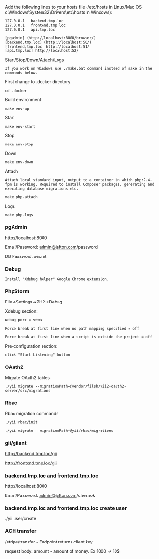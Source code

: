 Add the following lines to your hosts file (/etc/hosts in Linux/Mac OS c:\Windows\System32\Drivers\etc\hosts in Windows):
```
127.0.0.1   backend.tmp.loc
127.0.0.1   frontend.tmp.loc
127.0.0.1   api.tmp.loc

[pgadmin] (http://localhost:8000/browser/)
[backend.tmp.loc] (http://localhost:50/)
[frontend.tmp.loc] http://localhost:51/
[api.tmp.loc] http://localhost:52/
```
Start/Stop/Down/Attach/Logs
```
If you work on Windows use ./make.bat command instead of make in the commands below.
```
First change to .docker directory
````
cd .docker
````
Build environment
```
make env-up
```
Start
```
make env-start
```
Stop
```
make env-stop
```
Down
```
make env-down
```
Attach
```
Attach local standard input, output to a container in which php:7.4-fpm is working. Required to install Composer packages, generating and executing database migrations etc.
```
```
make php-attach
```
Logs
```
make php-logs
```
### pgAdmin
http://localhost:8000

Email/Password: admin@jafton.com/password

DB Password: secret

### Debug
````
Install "Xdebug helper" Google Chrome extension.
````
### PhpStorm

File->Settings->PHP->Debug

Xdebug section:

````
Debug port = 9003

Force break at first line when no path mapping specified = off

Force break at first line when a script is outside the project = off
````



Pre-configuration section:
````
click "Start Listening" button
````

### OAuth2
Migrate OAuth2 tables
````
./yii migrate --migrationPath=@vendor/filsh/yii2-oauth2-server/src/migrations
````
### Rbac
Rbac migration commands
````
./yii rbac/init

./yii migrate --migrationPath=@yii/rbac/migrations
````

### gii/giiant

http://backend.tmp.loc/gii

http://frontend.tmp.loc/gii

### backend.tmp.loc and frontend.tmp.loc
http://localhost:8000

Email/Password: admin@jafton.com/chesnok

### backend.tmp.loc and frontend.tmp.loc create user
./yii user/create

### ACH transfer

/stripe/transfer - Endpoint returns client key.

request body:
amount - amount of money. Ex 1000 -> 10$ 

